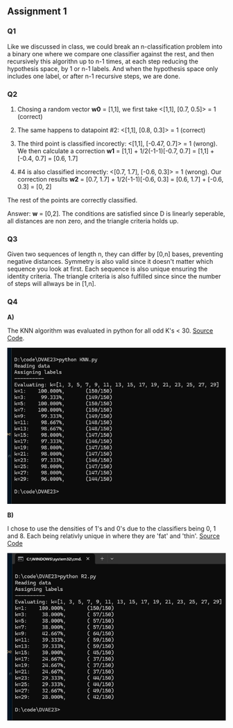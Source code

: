 ## Assignment 1

### Q1

Like we discussed in class, we could break an n-classification problem into a binary one where we compare one classifier against the rest, and then recursively this algorithn up to n-1 times, at each step reducing the hypothesis space, by 1 or n-1 labels. And when the hypothesis space only includes one label, or after n-1 recursive steps, we are done.

### Q2

1. Chosing a random vector **w0** = [1,1], we first take <[1,1], [0.7, 0.5]> = 1  (correct)

2. The same happens to datapoint #2: <[1,1], [0.8, 0.3]> = 1 (correct)

3. The third point is classified incorectly: <[1,1], [-0.47, 0.7]> = 1 (wrong). We then calculate a correction **w1** = [1,1] + 1/2(-1-1)[-0.7, 0.7] = [1,1] + [-0.4, 0.7] = [0.6, 1.7]

4. #4 is also classified incorrectly: <[0.7, 1.7], [-0.6, 0.3]> = 1 (wrong). Our correction results **w2** = [0.7, 1.7] + 1/2(-1-1)[-0.6, 0.3] = [0.6, 1.7] + [-0.6, 0.3] = [0, 2]

The rest of the points are correctly classified. 

Answer: **w** = [0,2]. The conditions are satisfied since D is linearly seperable, all distances are non zero, and the triangle criteria holds up.

### Q3

Given two sequences of length n, they can differ by [0,n] bases, preventing negative distances. Symmetry is also valid since it doesn't matter which sequence you look at first. Each sequence is also unique ensuring the identity criteria. The triangle criteria is also fulfilled since since the number of steps will allways be in [1,n].

### Q4

**A)**

The KNN algorithm was evaluated in python for all odd K's < 30. [Source Code](./assign1/KNN.py).

![Results KNN](./assign1/KNN_eval.png)

**B)**

I chose to use the densities of 1's and 0's due to the classifiers being 0, 1 and 8. Each being relativly unique in where they are 'fat' and 'thin'. [Source Code](./assign1/R2.py)

![Results R2](./assign1/R2_eval.png)